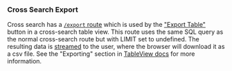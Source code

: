 ### Cross Search Export

Cross search has a [`/export` route](../../backend/src/routes/crossSearch.ts) which is used by the ["Export Table"](../../../frontend/src/components/CrossSearch/CrossSearchExportButton.tsx) button in a cross-search table view. This route uses the same SQL query as the normal cross-search route but with LIMIT set to undefined. The resulting data is [streamed](https://developer.mozilla.org/en-US/docs/Web/API/Streams_API) to the user, where the browser will download it as a csv file. See the "Exporting" section in [TableView docs](../frontend/components/TableView.md) for more information.